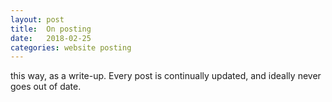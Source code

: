 ```yaml
---
layout: post
title:	On posting 
date:   2018-02-25
categories: website posting
---
```


 this way, as a write-up.
Every post is continually updated, and ideally never goes out of date.
